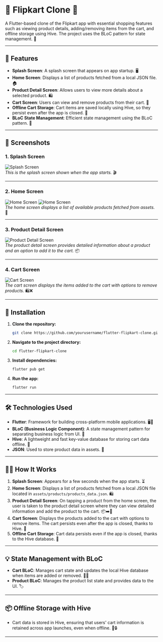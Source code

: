 # 📱 Flipkart Clone 🛒

A Flutter-based clone of the Flipkart app with essential shopping features such as viewing product details, adding/removing items from the cart, and offline storage using Hive. The project uses the BLoC pattern for state management. 🚀

---

## 🌟 Features

- **Splash Screen**: A splash screen that appears on app startup. 🖥️
- **Home Screen**: Displays a list of products fetched from a local JSON file. 🏠
- **Product Detail Screen**: Allows users to view more details about a selected product. 🛍️
- **Cart Screen**: Users can view and remove products from their cart. 🛒
- **Offline Cart Storage**: Cart items are saved locally using Hive, so they persist even after the app is closed. 💾
- **BLoC State Management**: Efficient state management using the BLoC pattern. 🧠

---

## 📸 Screenshots

### 1. **Splash Screen**
![Splash Screen](assets/screenshots/splash_screen.png)  
_This is the splash screen shown when the app starts._ 🎬

---

### 2. **Home Screen**
![Home Screen](assets/screenshots/home_screen.png)  ![Home Screen](assets/screenshots/home_screen2.png)  
_The home screen displays a list of available products fetched from assets._ 🛒

---

### 3. **Product Detail Screen**
![Product Detail Screen](assets/screenshots/product_detail_screen.png)  
_The product detail screen provides detailed information about a product and an option to add it to the cart._ 📦

---

### 4. **Cart Screen**
![Cart Screen](assets/screenshots/cart_screen.png)  
_The cart screen displays the items added to the cart with options to remove products._ 🛍️❌

---

## 🚀 Installation

1. **Clone the repository:**
   ```bash
   git clone https://github.com/yourusername/flutter-flipkart-clone.git
   ```

2. **Navigate to the project directory:**
   ```bash
   cd flutter-flipkart-clone
   ```

3. **Install dependencies:**
   ```bash
   flutter pub get
   ```

4. **Run the app:**
   ```bash
   flutter run
   ```

---

## 🛠️ Technologies Used

- **Flutter**: Framework for building cross-platform mobile applications. 🖥️📱
- **BLoC (Business Logic Component)**: A state management pattern for separating business logic from UI. 🧠
- **Hive**: A lightweight and fast key-value database for storing cart data offline. 💾
- **JSON**: Used to store product data in assets. 📄

---

## 🧑‍💻 How It Works

1. **Splash Screen**: Appears for a few seconds when the app starts. ⏳
2. **Home Screen**: Displays a list of products fetched from a local JSON file located in `assets/products/products_data.json`. 🛍️
3. **Product Detail Screen**: On tapping a product from the home screen, the user is taken to the product detail screen where they can view detailed information and add the product to the cart. 📦➡️🛒
4. **Cart Screen**: Displays the products added to the cart with options to remove items. The cart persists even after the app is closed, thanks to Hive. 💾
5. **Offline Cart Storage**: Cart data persists even if the app is closed, thanks to the Hive database. 📲

---

## 💡 State Management with BLoC

- **Cart BLoC**: Manages cart state and updates the local Hive database when items are added or removed. 🛒🔄
- **Product BLoC**: Manages the product list state and provides data to the UI. 🏷️

---

## 📦 Offline Storage with Hive

- Cart data is stored in Hive, ensuring that users' cart information is retained across app launches, even when offline. 💾🔒

---
